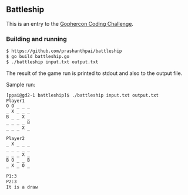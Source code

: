 ## Battleship

This is an entry to the [Gophercon Coding Challenge](https://github.com/gojek-engineering/gophercon-2017).

### Building and running

```sh
$ https://github.com/prashanthpai/battleship
$ go build battleship.go
$ ./battleship input.txt output.txt
```

The result of the game run is printed to stdout and also to the output file.

Sample run:

```sh
[ppai@gd2-1 battleship]$ ./battleship input.txt output.txt
Player1
O O _ _ _ 
_ X _ _ _ 
B _ _ X _ 
_ _ _ _ B 
_ _ _ X _ 

Player2
_ X _ _ _ 
_ _ _ _ _ 
_ _ _ X _ 
B O _ _ B 
_ X _ O _ 

P1:3
P2:3
It is a draw
```
